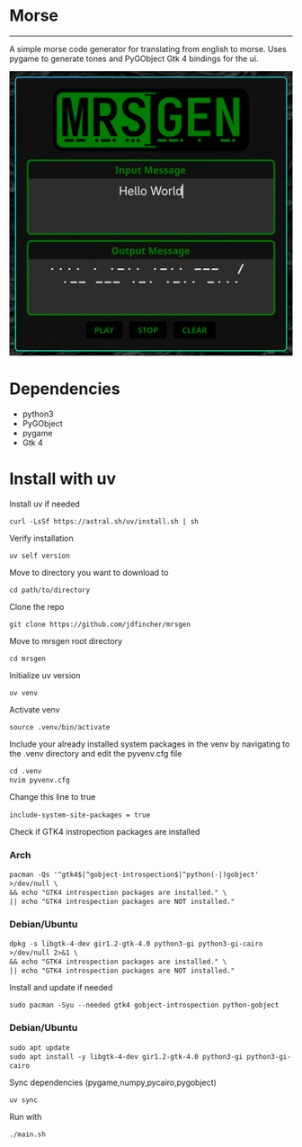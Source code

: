 # Morse
---
A simple morse code generator for translating from english to morse.
Uses pygame to generate tones and PyGObject Gtk 4 bindings for the ui.

![MRSGEN](image/mrsgen.png)

# Dependencies
- python3
- PyGObject
- pygame
- Gtk 4 

# Install with uv
Install uv if needed

```
curl -LsSf https://astral.sh/uv/install.sh | sh
```

Verify installation

```
uv self version
```

Move to directory you want to download to

```
cd path/to/directory
```

Clone the repo

```
git clone https://github.com/jdfincher/mrsgen
```

Move to mrsgen root directory

```
cd mrsgen
```

Initialize uv version

```
uv venv
```

Activate venv

```
source .venv/bin/activate
```

Include your already installed system packages in the venv by navigating to the .venv directory and edit the pyvenv.cfg file

```
cd .venv
nvim pyvenv.cfg
```

Change this line to true

`include-system-site-packages = true`

Check if GTK4 instropection packages are installed

### Arch 

``` bash#
pacman -Qs '^gtk4$|^gobject-introspection$|^python(-|)gobject' >/dev/null \
&& echo "GTK4 introspection packages are installed." \
|| echo "GTK4 introspection packages are NOT installed."
```

### Debian/Ubuntu

``` bash#
dpkg -s libgtk-4-dev gir1.2-gtk-4.0 python3-gi python3-gi-cairo >/dev/null 2>&1 \
&& echo "GTK4 introspection packages are installed." \
|| echo "GTK4 introspection packages are NOT installed."
```

Install and update if needed

``` bash#
sudo pacman -Syu --needed gtk4 gobject-introspection python-gobject
```

### Debian/Ubuntu

``` bash#
sudo apt update
sudo apt install -y libgtk-4-dev gir1.2-gtk-4.0 python3-gi python3-gi-cairo
```

Sync dependencies (pygame,numpy,pycairo,pygobject)

```
uv sync
```

Run with

```
./main.sh
```


